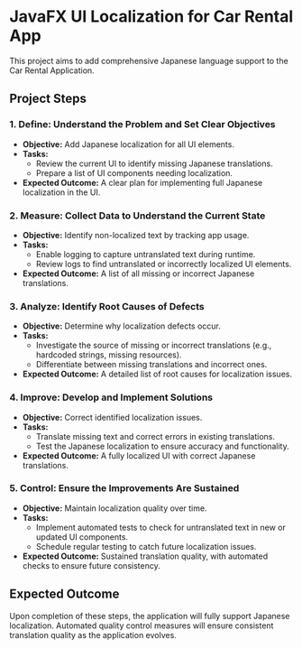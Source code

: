 # JavaFX UI Localization for Car Rental App

This project aims to add comprehensive Japanese language support to the Car Rental Application.

## Project Steps

### 1. Define: Understand the Problem and Set Clear Objectives
   - **Objective:** Add Japanese localization for all UI elements.
   - **Tasks:**
     - Review the current UI to identify missing Japanese translations.
     - Prepare a list of UI components needing localization.
   - **Expected Outcome:** A clear plan for implementing full Japanese localization in the UI.

### 2. Measure: Collect Data to Understand the Current State
   - **Objective:** Identify non-localized text by tracking app usage.
   - **Tasks:**
     - Enable logging to capture untranslated text during runtime.
     - Review logs to find untranslated or incorrectly localized UI elements.
   - **Expected Outcome:** A list of all missing or incorrect Japanese translations.

### 3. Analyze: Identify Root Causes of Defects
   - **Objective:** Determine why localization defects occur.
   - **Tasks:**
     - Investigate the source of missing or incorrect translations (e.g., hardcoded strings, missing resources).
     - Differentiate between missing translations and incorrect ones.
   - **Expected Outcome:** A detailed list of root causes for localization issues.

### 4. Improve: Develop and Implement Solutions
   - **Objective:** Correct identified localization issues.
   - **Tasks:**
     - Translate missing text and correct errors in existing translations.
     - Test the Japanese localization to ensure accuracy and functionality.
   - **Expected Outcome:** A fully localized UI with correct Japanese translations.

### 5. Control: Ensure the Improvements Are Sustained
   - **Objective:** Maintain localization quality over time.
   - **Tasks:**
     - Implement automated tests to check for untranslated text in new or updated UI components.
     - Schedule regular testing to catch future localization issues.
   - **Expected Outcome:** Sustained translation quality, with automated checks to ensure future consistency.

## Expected Outcome
Upon completion of these steps, the application will fully support Japanese localization. Automated quality control measures will ensure consistent translation quality as the application evolves.
